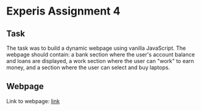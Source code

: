 # Experis Assignment 4

## Task

The task was to build a dynamic webpage using vanilla JavaScript. The webpage should contain: a bank section where the user's account balance and loans are displayed, a work section where the user can "work" to earn money, and a section where the user can select and buy laptops.

## Webpage

Link to webpage: [link](https://alborn28.github.io/assignment-4/)
